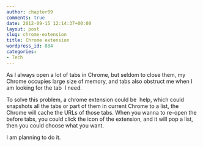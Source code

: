 ```yaml
---
author: chapter09
comments: true
date: 2012-09-15 12:14:37+00:00
layout: post
slug: chrome-extension
title: Chrome extension
wordpress_id: 884
categories:
- Tech
---
```


As I always open a lot of tabs in Chrome, but seldom to close them, my Chrome occupies large size of memory, and tabs also obstruct me when I am looking for the tab  I need.

To solve this problem, a chrome extension could be  help, which could snapshots all the tabs or part of them in current Chrome to a list, the Chrome will cache the URLs of those tabs. When you wanna to re-open the before tabs, you could click the icon of the extension, and it will pop a list, then you could choose what you want.

I am planning to do it.
